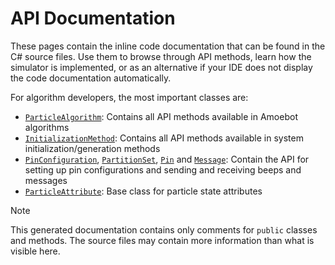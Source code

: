 # API Documentation

These pages contain the inline code documentation that can be found in the C# source files.
Use them to browse through API methods, learn how the simulator is implemented, or as an alternative if your IDE does not display the code documentation automatically.

For algorithm developers, the most important classes are:
- [`ParticleAlgorithm`][1]: Contains all API methods available in Amoebot algorithms
- [`InitializationMethod`][2]: Contains all API methods available in system initialization/generation methods
- [`PinConfiguration`][3], [`PartitionSet`][4], [`Pin`][5] and [`Message`][6]: Contain the API for setting up pin configurations and sending and receiving beeps and messages
- [`ParticleAttribute`][7]: Base class for particle state attributes


> [!NOTE]
> This generated documentation contains only comments for `public` classes and methods.
> The source files may contain more information than what is visible here.



[1]: xref:AS2.Sim.ParticleAlgorithm
[2]: xref:AS2.InitializationMethod
[3]: xref:AS2.Sim.PinConfiguration
[4]: xref:AS2.Sim.PartitionSet
[5]: xref:AS2.Sim.Pin
[6]: xref:AS2.Sim.Message
[7]: xref:AS2.Sim.ParticleAttribute`1
